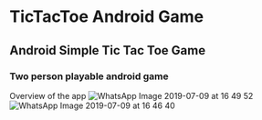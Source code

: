 # TicTacToe Android Game 

## Android Simple Tic Tac Toe Game
### Two person playable android game

Overview of the app
![WhatsApp Image 2019-07-09 at 16 49 52](https://user-images.githubusercontent.com/42313363/60893659-fe1ba080-a269-11e9-8679-9acf7a25842d.jpeg)
![WhatsApp Image 2019-07-09 at 16 46 40](https://user-images.githubusercontent.com/42313363/60893666-01169100-a26a-11e9-9808-0136d065ec46.jpeg)


